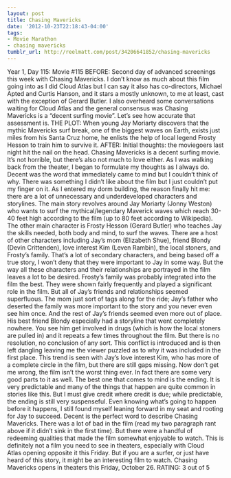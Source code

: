 ```yaml
---
layout: post
title: Chasing Mavericks
date: '2012-10-23T22:18:43-04:00'
tags:
- Movie Marathon
- chasing mavericks
tumblr_url: http://reelmatt.com/post/34206641852/chasing-mavericks
---
```

Year 1, Day 115: Movie #115
BEFORE: Second day of advanced screenings this week with Chasing Mavericks. I don’t know as much about this film going into as I did Cloud Atlas but I can say it also has co-directors, Michael Apted and Curtis Hanson, and it stars a mostly unknown, to me at least, cast with the exception of Gerard Butler. I also overheard some conversations waiting for Cloud Atlas and the general consensus was Chasing Mavericks is a “decent surfing movie”. Let’s see how accurate that assessment is.
THE PLOT: When young Jay Moriarty discovers that the mythic Mavericks surf break, one of the biggest waves on Earth, exists just miles from his Santa Cruz home, he enlists the help of local legend Frosty Hesson to train him to survive it.
AFTER: Initial thoughts: the moviegoers last night hit the nail on the head. Chasing Mavericks is a decent surfing movie. It’s not horrible, but there’s also not much to love either.
As I was walking back from the theater, I began to formulate my thoughts as I always do. Decent was the word that immediately came to mind but I couldn’t think of why. There was something I didn’t like about the film but I just couldn’t put my finger on it. As I entered my dorm building, the reason finally hit me: there are a lot of unnecessary and underdeveloped characters and storylines.
The main story revolves around Jay Moriarty (Jonny Weston) who wants to surf the mythical/legendary Maverick waves which reach 30-40 feet high according to the film (up to 80 feet according to Wikipedia). The other main character is Frosty Hesson (Gerard Butler) who teaches Jay the skills needed, both body and mind, to surf the waves. There are a host of other characters including Jay’s mom (Elizabeth Shue), friend Blondy (Devin Crittenden), love interest Kim (Leven Rambin), the local stoners, and Frosty’s family. That’s a lot of secondary characters, and being based off a true story, I won’t deny that they were important to Jay in some way. But the way all these characters and their relationships are portrayed in the film leaves a lot to be desired.
Frosty’s family was probably integrated into the film the best. They were shown fairly frequently and played a significant role in the film. But all of Jay’s friends and relationships seemed superfluous. The mom just sort of tags along for the ride; Jay’s father who deserted the family was more important to the story and you never even see him once. And the rest of Jay’s friends seemed even more out of place. His best friend Blondy especially had a storyline that went completely nowhere. You see him get involved in drugs (which is how the local stoners are pulled in) and it repeats a few times throughout the film. But there is no resolution, no conclusion of any sort. This conflict is introduced and is then left dangling leaving me the viewer puzzled as to why it was included in the first place. This trend is seen with Jay’s love interest Kim, who has more of a complete circle in the film, but there are still gaps missing.
Now don’t get me wrong, the film isn’t the worst thing ever. In fact there are some very good parts to it as well. The best one that comes to mind is the ending. It is very predictable and many of the things that happen are quite common in stories like this. But I must give credit where credit is due; while predictable, the ending is still very suspenseful. Even knowing what’s going to happen before it happens, I still found myself leaning forward in my seat and rooting for Jay to succeed.
Decent is the perfect word to describe Chasing Mavericks. There was a lot of bad in the film (read my two paragraph rant above if it didn’t sink in the first time). But there were a handful of redeeming qualities that made the film somewhat enjoyable to watch. This is definitely not a film you need to see in theaters, especially with Cloud Atlas opening opposite it this Friday. But if you are a surfer, or just have heard of this story, it might be an interesting film to watch.
Chasing Mavericks opens in theaters this Friday, October 26.
RATING: 3 out of 5
